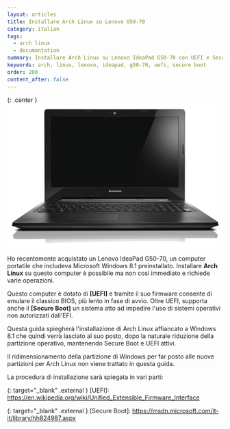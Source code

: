 ```yaml
---
layout: articles
title: Installare Arch Linux su Lenovo G50-70
category: italian
tags:
  - arch linux
  - documentation
summary: Installare Arch Linux su Lenovo IdeaPad G50-70 con UEFI e Secure Boot
keywords: arch, linux, lenovo, ideapad, g50-70, uefi, secure boot
order: 200
content_after: false
---
```


{: .center }
![Lenovo IdeaPad G50-70](/resources/articles/arch-g50-70/lenovo-ideapad-g50-70-thumb.png)

Ho recentemente acquistato un Lenovo IdeaPad G50-70, un computer portatile che
includeva Microsoft Windows 8.1 preinstallato. Installare **Arch Linux** su
questo computer è possibile ma non così immediato e richiede varie operazioni.

Questo computer è dotato di **[UEFI]** e tramite il suo firmware consente di
emulare il classico BIOS, più lento in fase di avvio. Oltre UEFI, supporta anche
il **[Secure Boot]** un sistema atto ad impedire l'uso di sistemi operativi non
autorizzati dall'EFI.

Questa guida spiegherà l'installazione di Arch Linux affiancato a Windows 8.1
che quindi verrà lasciato al suo posto, dopo la naturale riduzione della partizione
operativo, mantenendo Secure Boot e UEFI attivi.

Il ridimensionamento della partizione di Windows per far posto alle nuove
partizioni per Arch Linux non viene trattato in questa guida.

La procedura di installazione sarà spiegata in vari parti:

{: target="_blank" .external }
[UEFI]: https://en.wikipedia.org/wiki/Unified_Extensible_Firmware_Interface

{: target="_blank" .external }
[Secure Boot]: https://msdn.microsoft.com/it-it/library/hh824987.aspx

